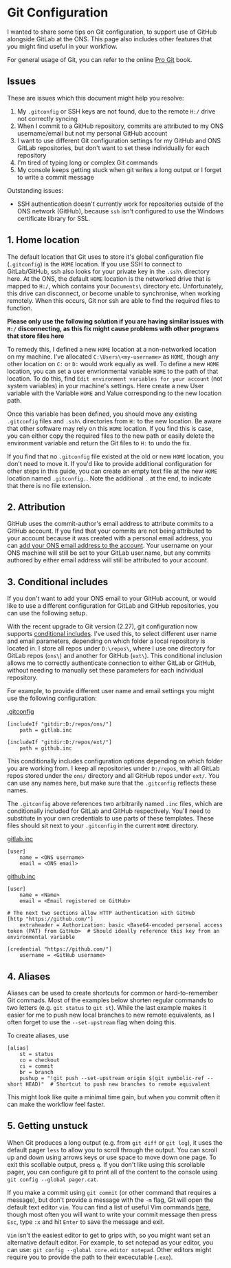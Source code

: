 # Git Configuration

I wanted to share some tips on Git configuration, to support use of GitHub alongside GitLab at the ONS.
This page also includes other features that you might find useful in your workflow.

For general usage of Git, you can refer to the online [Pro Git](https://git-scm.com/book/en/v2) book.

## Issues

These are issues which this document might help you resolve:

1. My `.gitconfig` or SSH keys are not found, due to the remote `H:/` drive not correctly syncing
2. When I commit to a GitHub repository, commits are attributed to my ONS username/email but not my personal GitHub account
3. I want to use different Git configuration settings for my GitHub and ONS GitLab repositories, but don't want to set these individually for each repository
4. I'm tired of typing long or complex Git commands
5. My console keeps getting stuck when git writes a long output or I forget to write a commit message

Outstanding issues:

* SSH authentication doesn't currently work for repositories outside of the ONS network (GitHub), because `ssh` isn't configured to use the Windows certificate library for SSL.


## 1. Home location

The default location that Git uses to store it's global configuration file (`.gitconfig`) is the `HOME` location. If you use SSH to connect to GitLab/GitHub, ssh also looks for your private key in the `.ssh\` directory here. At the ONS, the default `HOME` location is the networked drive that is mapped to `H:/`, which contains your `Documents\` directory etc. Unfortunately, this drive can disconnect, or become unable to synchronise, when working remotely. When this occurs, Git nor ssh are able to find the required files to function.

**Please only use the following solution if you are having similar issues with `H:/` disconnecting, as this fix might cause problems with other programs that store files here**

To remedy this, I defined a new `HOME` location at a non-networked location on my machine. I've allocated `C:\Users\<my-username>` as `HOME`, though any other location on `C:` or `D:` would work equally as well. To define a new `HOME` location, you can set a user envrionmental variable `HOME` to the path of that location. To do this, find `Edit environment variables for your account` (not system variables) in your machine's settings. Here create a new User variable with the Variable `HOME` and Value corresponding to the new location path.

Once this variable has been defined, you should move any existing `.gitconfig` files and `.ssh\` directories from `H:` to the new location. Be aware that other software may rely on this `HOME` location. If you find this is case, you can either copy the required files to the new path or easily delete the environment variable and return the Git files to `H:` to undo the fix.

If you find that no `.gitconfig` file existed at the old or new `HOME` location, you don't need to move it. If you'd like to provide additional configuration for other steps in this guide, you can create an empty text file at the new `HOME` location named `.gitconfig.`. Note the additional `.` at the end, to indicate that there is no file extension.


## 2. Attribution

GitHub uses the commit-author's email address to attribute commits to a GitHub account. If you find that your commits are not being attributed to your account because it was created with a personal email address, you can [add your ONS email address to the account](https://github.com/settings/emails). Your username on your ONS machine will still be set to your GitLab user.name, but any commits authored by either email address will still be attributed to your account.

## 3. Conditional includes

If you don't want to add your ONS email to your GitHub account, or would like to use a different configuration for GitLab and GitHub repositories, you can use the following setup.

With the recent upgrade to Git version (2.27), git configuration now supports [conditional includes](https://git-scm.com/docs/git-config#_conditional_includes). I've used this, to select different user name and email parameters, depending on which folder a local repository is located in. I store all repos under `D:\repos\`, where I use one directory for GitLab repos (`ons\`) and another for GitHub (`ext\`). This conditional inclusion allows me to correctly authenticate connection to either GitLab or GitHub, without needing to manually set these parameters for each individual repository.

For example, to provide different user name and email settings you might use the following configuration:

[.gitconfig](the_setup/.gitconfig)
```
[includeIf "gitdir:D:/repos/ons/"]
  	path = gitlab.inc

[includeIf "gitdir:D:/repos/ext/"]
  	path = github.inc
```

This conditionally includes configuration options depending on which folder you are working from. I keep all repositories under `D:/repos`, with all GitLab repos stored under the `ons/` directory and all GitHub repos under `ext/`. You can use any names here, but make sure that the `.gitconfig` reflects these names.

The `.gitconfig` above references two arbitrarily named `.inc` files, which are conditionally included for GitLab and GitHub respectively. You'll need to substitute in your own credentials to use parts of these templates. These files should sit next to your `.gitconfig` in the current `HOME` directory.

[gitlab.inc](the_setup/gitlab.inc)
```
[user]
	name = <ONS username>
	email = <ONS email>
```

[github.inc](the_setup/github.inc)
```
[user]
	name = <Name>
	email = <Email registered on GitHub>

# The next two sections allow HTTP authentication with GitHub
[http "https://github.com/"]
	extraheader = Authorization: basic <Base64-encoded personal access token (PAT) from GitHub>  # Should ideally reference this key from an environmental variable

[credential "https://github.com/"]
	username = <GitHub username>
```

## 4. Aliases

Aliases can be used to create shortcuts for common or hard-to-remember Git commads. Most of the examples below shorten regular commands to two letters (e.g. `git status` to `git st`). While the last example makes it easier for me to push new local branches to new remote equivalents, as I often forget to use the `--set-upstream` flag when doing this.

To create aliases, use 

```
[alias]
	st = status
	co = checkout
	ci = commit
	br = branch
	pushup = "!git push --set-upstream origin $(git symbolic-ref --short HEAD)"  # Shortcut to push new branches to remote equivalent
```

This might look like quite a minimal time gain, but when you commit often it can make the workflow feel faster.

## 5. Getting unstuck

When Git produces a long output (e.g. from `git diff` or `git log`), it uses the default pager `less` to allow you to scroll through the output. You can scroll up and down using arrows keys or use space to move down one page. To exit this scollable output, press `q`. If you don't like using this scrollable pager, you can configure git to print all of the content to the console using `git config --global pager.cat`.

If you make a commit using `git commit` (or other command that requires a message), but don't provide a message with the `-m` flag, Git will open the default text editor `vim`. You can find a list of useful Vim commands [here](https://gist.github.com/CoolOppo/8832717), though most often you will want to write your commit message then press `Esc`, type `:x` and hit `Enter` to save the message and exit.

`Vim` isn't the easiest editor to get to grips with, so you might want set an alternative default editor. For example, to set notepad as your editor, you can use: `git config --global core.editor notepad`. Other editors might require you to provide the path to their excecutable (`.exe`).

